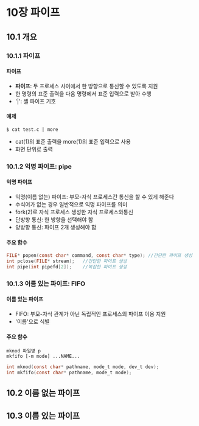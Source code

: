 # 10장 파이프
## 10.1 개요
### 10.1.1 파이프
#### 파이프
- **파이프**: 두 프로세스 사이에서 한 방향으로 통신할 수 있도록 지원
- 한 명령의 표준 출력을 다음 명령에서 표준 입력으로 받아 수행
- '|': 셸 파이프 기호
#### 예제
```
$ cat test.c | more
```
- cat(1)의 표준 출력을 more(1)의 표준 입력으로 사용
- 화면 단위로 출력
### 10.1.2 익명 파이프: pipe
#### 익명 파이프
- 익명(이름 없는) 파이프: 부모-자식 프로세스간 통신을 할 수 있게 해준다
- 수식어가 없는 경우 일반적으로 익명 파이프를 의미
- fork(2)로 자식 프로세스 생성한 자식 프로세스와통신
- 단방향 통신: 한 방향을 선택해야 함
- 양방향 통신: 파이프 2개 생성해야 함
#### 주요 함수
```C
FILE* popen(const char* command, const char* type); //간단한 파이프 생성
int pclose(FILE* stream);   //간단한 파이프 생성
int pipe(int pipefd[2]);    //복잡한 파이프 생성
```
### 10.1.3 이름 있는 파이프: FIFO
#### 이름 있는 파이프
- FIFO: 부모-자식 관계가 아닌 독립적인 프로세스의 파이프 이용 지원
- '이름'으로 식별
#### 주요 함수
```
mknod 파일명 p
mkfifo [-m mode] ...NAME...
```
```C
int mknod(const char* pathname, mode_t mode, dev_t dev);
int mkfifo(const char* pathname, mode_t mode);
```

## 10.2 이름 없는 파이프

## 10.3 이름 있는 파이프
